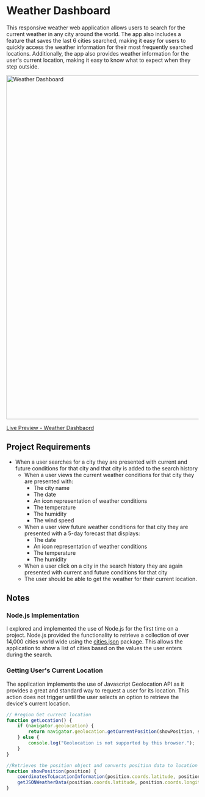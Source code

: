 # Weather Dashboard
This responsive weather web application allows users to search for the current weather in any city around the world. The app also includes a feature that saves the last 6 cities searched, making it easy for users to quickly access the weather information for their most frequently searched locations. Additionally, the app also provides weather information for the user's current location, making it easy to know what to expect when they step outside.

<img src="assets/preview/preview.gif" alt="Weather Dashboard" width="900"/>


[Live Preview - Weather Dashbaord](https://dodzikojo.github.io/Weather-Dashboard/ "Live Preview")

## Project Requirements
* When a user searches for a city they are presented with current and future conditions for that city and that city is added to the search history
  * When a user views the current weather conditions for that city they are presented with:
    * The city name
    * The date
    * An icon representation of weather conditions
    * The temperature
    * The humidity
    * The wind speed
  * When a user view future weather conditions for that city they are presented with a 5-day forecast that displays:
    * The date
    * An icon representation of weather conditions
    * The temperature
    * The humidity
  * When a user click on a city in the search history they are again presented with current and future conditions for that city
  * The user should be able to get the weather for their current location.

## Notes
### Node.js Implementation
I explored and implemented the use of Node.js for the first time on a project. Node.js provided the functionality to retrieve a collection of over 14,000 cities world wide using the [cities.json](https://github.com/lutangar/cities.json) package. This allows the application to show a list of cities based on the values the user enters during the search.

### Getting User's Current Location
The application implements the use of Javascript Geolocation API as it provides a great and standard way to request a user for its location. This action does not trigger until the user selects an option to retrieve the device's current location.

```javascript
// #region Get current location
function getLocation() {
    if (navigator.geolocation) {
        return navigator.geolocation.getCurrentPosition(showPosition, showError);
    } else {
        console.log("Geolocation is not supported by this browser.");
    }
}

//Retrieves the position object and converts position data to location information.
function showPosition(position) {
    coordinatesToLocationInformation(position.coords.latitude, position.coords.longitude)
    getJSONWeatherData(position.coords.latitude, position.coords.longitude)
}
```